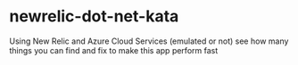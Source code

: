 newrelic-dot-net-kata
=====================

Using New Relic and Azure Cloud Services (emulated or not) see how many things you can find and fix to make this app perform fast